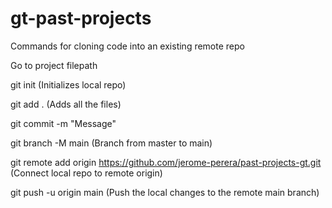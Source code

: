 # gt-past-projects
Commands for cloning code into an existing remote repo

Go to project filepath

git init (Initializes local repo)

git add . (Adds all the files)

git commit -m "Message"

git branch -M main (Branch from master to main)

git remote add origin https://github.com/jerome-perera/past-projects-gt.git (Connect local repo to remote origin)

git push -u origin main (Push the local changes to the remote main branch)
